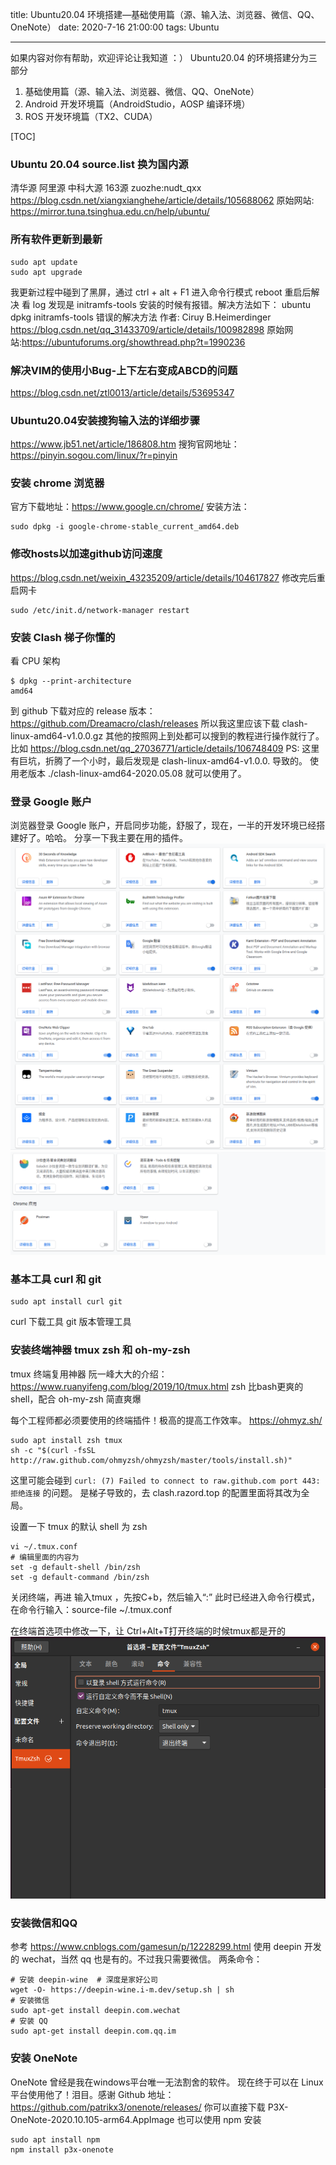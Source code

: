 title: Ubuntu20.04 环境搭建—基础使用篇（源、输入法、浏览器、微信、QQ、OneNote）
date: 2020-7-16 21:00:00
tags: Ubuntu

---
如果内容对你有帮助，欢迎评论让我知道 ：）
Ubuntu20.04 的环境搭建分为三部分
1. 基础使用篇（源、输入法、浏览器、微信、QQ、OneNote）
2. Android 开发环境篇（AndroidStudio，AOSP 编译环境）
3. ROS 开发环境篇（TX2、CUDA）


[TOC]

### Ubuntu 20.04 source.list 换为国内源
清华源 阿里源 中科大源 163源 zuozhe:nudt_qxx 
https://blog.csdn.net/xiangxianghehe/article/details/105688062 
原始网站: https://mirror.tuna.tsinghua.edu.cn/help/ubuntu/

### 所有软件更新到最新
```
sudo apt update
sudo apt upgrade
```
我更新过程中碰到了黑屏，通过 ctrl + alt + F1 进入命令行模式 reboot 重启后解决
看 log 发现是 initramfs-tools 安装的时候有报错。解决方法如下：
ubuntu dpkg initramfs-tools 错误的解决方法  作者: Ciruy B.Heimerdinger 
https://blog.csdn.net/qq_31433709/article/details/100982898
原始网站:https://ubuntuforums.org/showthread.php?t=1990236

### 解决VIM的使用小Bug-上下左右变成ABCD的问题
https://blog.csdn.net/ztl0013/article/details/53695347

### Ubuntu20.04安装搜狗输入法的详细步骤
https://www.jb51.net/article/186808.htm
搜狗官网地址：https://pinyin.sogou.com/linux/?r=pinyin

### 安装 chrome 浏览器
官方下载地址：https://www.google.cn/chrome/
安装方法：
```
sudo dpkg -i google-chrome-stable_current_amd64.deb 
```

### 修改hosts以加速github访问速度
https://blog.csdn.net/weixin_43235209/article/details/104617827
修改完后重启网卡
```
sudo /etc/init.d/network-manager restart
```
### 安装 Clash 梯子你懂的
看 CPU 架构
```
$ dpkg --print-architecture
amd64
```
到 github 下载对应的 release 版本：https://github.com/Dreamacro/clash/releases
所以我这里应该下载 clash-linux-amd64-v1.0.0.gz
其他的按照网上到处都可以搜到的教程进行操作就行了。比如 https://blog.csdn.net/qq_27036771/article/details/106748409
PS: 这里有巨坑，折腾了一个小时，最后发现是 clash-linux-amd64-v1.0.0. 导致的。
使用老版本 ./clash-linux-amd64-2020.05.08 就可以使用了。

### 登录 Google 账户
浏览器登录 Google 账户，开启同步功能，舒服了，现在，一半的开发环境已经搭建好了。哈哈。
分享一下我主要在用的插件。
![enter description here](./images/1594990526560.png)
![enter description here](./images/1594990552384.png)

### 基本工具 curl 和 git
```
sudo apt install curl git
```
curl 下载工具
git 版本管理工具

### 安装终端神器 tmux zsh 和 oh-my-zsh
tmux 终端复用神器 阮一峰大大的介绍：https://www.ruanyifeng.com/blog/2019/10/tmux.html
zsh 比bash更爽的shell，配合 oh-my-zsh 简直爽爆

每个工程师都必须要使用的终端插件！极高的提高工作效率。
https://ohmyz.sh/
```
sudo apt install zsh tmux
sh -c "$(curl -fsSL http://raw.github.com/ohmyzsh/ohmyzsh/master/tools/install.sh)"
```
这里可能会碰到 `curl: (7) Failed to connect to raw.github.com port 443: 拒绝连接`
的问题。
是梯子导致的，去 clash.razord.top 的配置里面将其改为全局。

设置一下 tmux 的默认 shell 为 zsh
```
vi ~/.tmux.conf
# 编辑里面的内容为
set -g default-shell /bin/zsh
set -g default-command /bin/zsh
```
关闭终端，再进 输入tmux ，先按C+b，然后输入“:”
此时已经进入命令行模式，在命令行输入：source-file ~/.tmux.conf

在终端首选项中修改一下，让 Ctrl+Alt+T打开终端的时候tmux都是开的
![TmuxZsh](./images/1594990102470.png)


### 安装微信和QQ
参考 https://www.cnblogs.com/gamesun/p/12228299.html
使用 deepin 开发的 wechat，当然 qq 也是有的。不过我只需要微信。
两条命令：
```
# 安装 deepin-wine  # 深度是家好公司
wget -O- https://deepin-wine.i-m.dev/setup.sh | sh
# 安装微信
sudo apt-get install deepin.com.wechat
# 安装 QQ
sudo apt-get install deepin.com.qq.im
```

### 安装 OneNote
OneNote 曾经是我在windows平台唯一无法割舍的软件。
现在终于可以在 Linux 平台使用他了！泪目。感谢
Github 地址：https://github.com/patrikx3/onenote/releases/
你可以直接下载 P3X-OneNote-2020.10.105-arm64.AppImage
也可以使用 npm 安装
```
sudo apt install npm
npm install p3x-onenote
```
